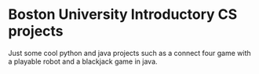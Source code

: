 # Boston University Introductory CS projects

Just some cool python and java projects such as a connect four game with a playable robot and a blackjack game in java.
